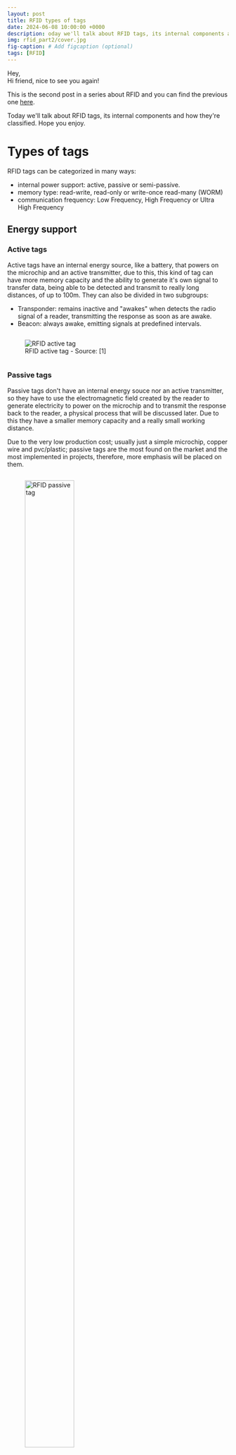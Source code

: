 ```yaml
---
layout: post
title: RFID types of tags
date: 2024-06-08 10:00:00 +0000
description: oday we'll talk about RFID tags, its internal components and how they're classified.
img: rfid_part2/cover.jpg
fig-caption: # Add figcaption (optional)
tags: [RFID]
---
```


Hey,\
Hi friend, nice to see you again!

This is the second post in a series about RFID and you can find the previous one [here]({{site.baseurl}}/lets-talk-about-rfid-part1/).

Today we'll talk about RFID tags, its internal components and how they're classified. Hope you enjoy.
<br />


# Types of tags

RFID tags can be categorized in many ways:
* internal power support: active, passive or semi-passive.
* memory type: read-write, read-only or write-once read-many (WORM)
* communication frequency: Low Frequency, High Frequency or Ultra High Frequency


## Energy support

### Active tags

Active tags have an internal energy source, like a battery, that powers on the microchip and an active transmitter, due to this, this kind of tag can have more memory capacity and the ability to generate it's own signal to transfer data, being able to be detected and transmit to really long distances, of up to 100m. They can also be divided in two subgroups:

* Transponder: remains inactive and "awakes" when detects the radio signal of a reader, transmitting the response as soon as are awake.
* Beacon: always awake, emitting signals at predefined intervals.

<figure style="display: inline-block;">
  <img style="vertical-align: top;" src="{{site.baseurl}}/assets/img/rfid_part2/active_tag.png" alt="RFID active tag">
  <figcaption style="text-align: center;">RFID active tag - Source: [1]</figcaption>
</figure>


### Passive tags

Passive tags don't have an internal energy souce nor an active transmitter, so they have to use the electromagnetic field created by the reader to generate electricity to power on the microchip and to transmit the response back to the reader, a physical process that will be discussed later. Due to this they have a smaller memory capacity and a really small working distance.

Due to the very low production cost; usually just a simple microchip, copper wire and pvc/plastic; passive tags are the most found on the market and the most implemented in projects, therefore, more emphasis will be placed on them.

<figure style="display: inline-block;">
  <img style="vertical-align: top;" src="{{site.baseurl}}/assets/img/rfid_part2/passive_tag.png" width="75%" height="75%" alt="RFID passive tag">
  <figcaption style="text-align: center;">RFID passive tag - Source: [2]</figcaption>
</figure>


### Semi-passive tags

Semi-passive tags, or Battery-Assisted Passive (BAP) tags, are a hybrid between active and passive tags. They have their own energy source that powers up the microchip and assists in the communication, but don't have an active transmitter, and due to this, they need the electromagnetic field created by the reader to transmit the response back. As the battery powers the microchip, they can have bigger memories and don't need to extract energy from reader's field, which allows them to respond to weaker signals and to work with longer distances than the passive tags.

<figure style="display: inline-block;">
  <img style="vertical-align: top;" src="{{site.baseurl}}/assets/img/rfid_part2/semi_passive_tag.png" alt="RFID semi-passive tag">
  <figcaption style="text-align: center;">RFID semi-passive tag - Source: [3]</figcaption>
</figure>


## Memory type

**Read-only (RO):** The memory can only be read and the data in it is created during its manufacturing

**Read-write (RW):** The memory can be written and rewritten as many times as necessary. RW memories also have a RO space where some information about the tag is stored.

**Write-once read-many (WORM):** THe memory can only be written once. WORM memories also have a RO space where some information about the tag is stored.


## Communication frequency

As said before, RFID communicates through radio waves, and one of its properties is frequency. Broadly speaking, frequency refers to the number of occurrences of an event in a given period of time, in our case, frequency is the number of oscillations per second of the wave. Thus, passive tags operate mainly in three frequency bands: Low Frequency (LF), High Frequency (HF) or Ultra High Frequency (UHF).

**Low Frequency:** Operates mainly in bands between 125 kHz to 134 kHz. Provides a short reading range, up to 10 cm, and a slow reading speed, but is very resistant to interference, from metals and liquids for example.

**High Frequency:** Operates mainly in the band of 13.56 MHz. Provides a medium reading range, up to 1 m, and an intermediate reading speed, but suffers more interference then the low frequency. The so famous NFC tecnology (Near-Field Communication), present in public transportation, contactless payments and smartphones, operates in this frequency, and this is not just a coincidence, NFC standards and protocols are based in the RFID standards, such as ISO/IEC 14443.

**Ultra High Frequency:** Operates mainly in the bands between 856 MHz to 960 MHz. Provides a long reading range, up to 10 m, and a fast reading speed, but suffers a lot with interference.

<figure style="display: inline-block;">
  <img style="vertical-align: top;" src="{{site.baseurl}}/assets/img/rfid_part2/frequency.jpg" alt="Communication frequencies example">
  <figcaption style="text-align: center;">Communication frequencies example - Source: [4]</figcaption>
</figure>


# References

[1] [https://learn.sparkfun.com/tutorials/rfid-basics/all](https://learn.sparkfun.com/tutorials/rfid-basics/all)\
[2] [https://ae01.alicdn.com/kf/HTB1_vIVKpXXXXcBXXXXq6xXFXXXW/RFID-Thick-Card-Mango-125KHz-Thick-Card-Access-Control-System-Card.jpg](https://ae01.alicdn.com/kf/HTB1_vIVKpXXXXcBXXXXq6xXFXXXW/RFID-Thick-Card-Mango-125KHz-Thick-Card-Access-Control-System-Card.jpg)\
[3] [https://www.researchgate.net/figure/A-typical-semi-passive-tag-with-an-internal-battery-116_fig3_339643122](https://www.researchgate.net/figure/A-typical-semi-passive-tag-with-an-internal-battery-116_fig3_339643122)\
[4] [https://www.impinj.com/products/technology/how-can-rfid-systems-be-categorized](https://www.impinj.com/products/technology/how-can-rfid-systems-be-categorized)\

